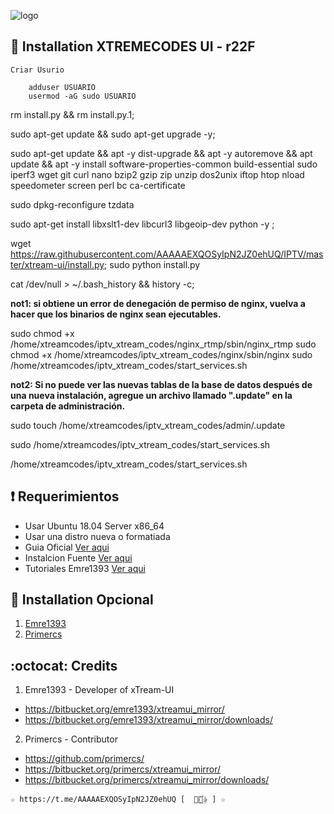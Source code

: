 ﻿![logo](https://github.com/AAAAAEXQOSyIpN2JZ0ehUQ/IPTV/blob/master/Imagenes/xtreamui-R22F.jpg)

## :book: Installation XTREMECODES UI - r22F

```
Criar Usurio

    adduser USUARIO
    usermod -aG sudo USUARIO
```
rm install.py && rm install.py.1;

sudo apt-get update && sudo apt-get upgrade -y;

sudo apt-get update && apt -y dist-upgrade && apt -y autoremove && apt update && apt -y install software-properties-common build-essential sudo iperf3 wget git curl nano bzip2 gzip zip unzip dos2unix iftop htop nload speedometer screen perl bc ca-certificate

sudo dpkg-reconfigure tzdata

sudo apt-get install libxslt1-dev libcurl3 libgeoip-dev python -y ;

wget https://raw.githubusercontent.com/AAAAAEXQOSyIpN2JZ0ehUQ/IPTV/master/xtream-ui/install.py; sudo python install.py

cat /dev/null > ~/.bash_history && history -c;

**not1: si obtiene un error de denegación de permiso de nginx, vuelva a hacer que los binarios de nginx sean ejecutables.**

sudo chmod +x /home/xtreamcodes/iptv_xtream_codes/nginx_rtmp/sbin/nginx_rtmp
sudo chmod +x /home/xtreamcodes/iptv_xtream_codes/nginx/sbin/nginx
sudo /home/xtreamcodes/iptv_xtream_codes/start_services.sh

**not2: Si no puede ver las nuevas tablas de la base de datos después de una nueva instalación, agregue un archivo llamado ".update" en la carpeta de administración.**

sudo touch /home/xtreamcodes/iptv_xtream_codes/admin/.update

sudo /home/xtreamcodes/iptv_xtream_codes/start_services.sh

/home/xtreamcodes/iptv_xtream_codes/start_services.sh

## :heavy_exclamation_mark: Requerimientos
* Usar Ubuntu 18.04 Server x86_64
* Usar una distro nueva o formatiada
* Guia Oficial [Ver aqui](https://xtream-ui.org/xtream-ui-r22f)
* Instalcion Fuente [Ver aqui](https://lofertech.com/xtream-ui-installation)
* Tutoriales Emre1393 [Ver aqui](https://www.youtube.com/playlist?list=PLJB51brdC_w7dTDxi1MPqiuk3JH5U2ekn)

## :book: Installation Opcional
1. [Emre1393](https://bitbucket.org/emre1393/xtreamui_mirror/src/master)
2. [Primercs](https://bitbucket.org/primercs/xtreamui_mirror/src/master)

## :octocat: Credits
1. Emre1393 - Developer of xTream-UI
* https://bitbucket.org/emre1393/xtreamui_mirror/
* https://bitbucket.org/emre1393/xtreamui_mirror/downloads/
2. Primercs - Contributor 
* https://github.com/primercs/
* https://bitbucket.org/primercs/xtreamui_mirror/
* https://bitbucket.org/primercs/xtreamui_mirror/downloads/
```
☆ https://t.me/AAAAAEXQOSyIpN2JZ0ehUQ [  ⃘⃤꙰✰ ] ☆
```